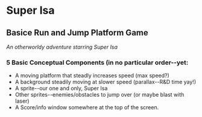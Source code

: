 # Super Isa 

## Basice Run and Jump Platform Game

*An otherworldy adventure starring Super Isa*

### 5 Basic Conceptual Components  (in no particular order--yet:

- A moving platform that steadly increases speed (max speed?)
- A background steadily moving at slower speed (parallax--R&D time yay!)
- A sprite--our one and only, Super Isa
- Other sprites--enemies/obstacles to jump over (or maybe blast with laser)
- A Score/info window somewhere at the top of the screen.

####  